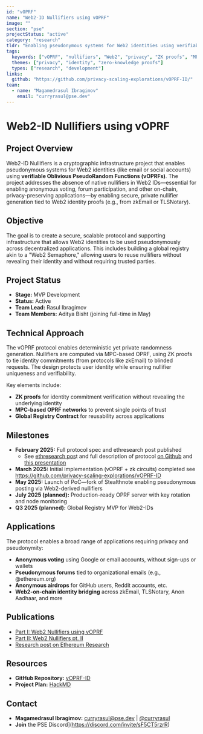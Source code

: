 ```yaml
---
id: "vOPRF"
name: "Web2-ID Nullifiers using vOPRF"
image: ""
section: "pse"
projectStatus: "active"
category: "research"
tldr: "Enabling pseudonymous systems for Web2 identities using verifiable Oblivious PseudoRandom Functions (vOPRFs)."
tags:
  keywords: ["vOPRF", "nullifiers", "Web2", "privacy", "ZK proofs", "MPC"]
  themes: ["privacy", "identity", "zero-knowledge proofs"]
  types: ["research", "development"]
links:
  github: "https://github.com/privacy-scaling-explorations/vOPRF-ID/"
team:
  - name: "Magamedrasul Ibragimov"
    email: "curryrasul@pse.dev"
---
```


# Web2-ID Nullifiers using vOPRF

## Project Overview

Web2-ID Nullifiers is a cryptographic infrastructure project that enables pseudonymous systems for Web2 identities (like email or social accounts) using **verifiable Oblivious PseudoRandom Functions (vOPRFs)**. The project addresses the absence of native nullifiers in Web2 IDs—essential for enabling anonymous voting, forum participation, and other on-chain, privacy-preserving applications—by enabling secure, private nullifier generation tied to Web2 identity proofs (e.g., from zkEmail or TLSNotary).

## Objective

The goal is to create a secure, scalable protocol and supporting infrastructure that allows Web2 identities to be used pseudonymously across decentralized applications. This includes building a global registry akin to a "Web2 Semaphore," allowing users to reuse nullifiers without revealing their identity and without requiring trusted parties.

## Project Status

- **Stage:** MVP Development
- **Status:** Active
- **Team Lead:** Rasul Ibragimov
- **Team Members:** Aditya Bisht (joining full-time in May)

## Technical Approach

The vOPRF protocol enables deterministic yet private randomness generation. Nullifiers are computed via MPC-based OPRF, using ZK proofs to tie identity commitments (from protocols like zkEmail) to blinded requests. The design protects user identity while ensuring nullifier uniqueness and verifiability.

Key elements include:

- **ZK proofs** for identity commitment verification without revealing the underlying identity
- **MPC-based OPRF networks** to prevent single points of trust
- **Global Registry Contract** for reusability across applications

## Milestones

- **February 2025:** Full protocol spec and ethresearch post published
  - See [ethresearch pos](https://ethresear.ch/t/web2-nullifiers-using-voprf/21762)t and full description of protocol [on Github](https://github.com/privacy-scaling-explorations/vOPRF-ID) and [this presentation](https://x.com/PrivacyScaling/status/1903084082529010174)
- **March 2025:** Initial implementation (vOPRF + zk circuits) completed see https://github.com/privacy-scaling-explorations/vOPRF-ID
- **May 2025:** Launch of PoC—fork of Stealthnote enabling pseudonymous posting via Web2-derived nullifiers
- **July 2025 (planned):** Production-ready OPRF server with key rotation and node monitoring
- **Q3 2025 (planned):** Global Registry MVP for Web2-IDs

## Applications

The protocol enables a broad range of applications requiring privacy and pseudonymity:

- **Anonymous voting** using Google or email accounts, without sign-ups or wallets
- **Pseudonymous forums** tied to organizational emails (e.g., @ethereum.org)
- **Anonymous airdrops** for GitHub users, Reddit accounts, etc.
- **Web2-on-chain identity bridging** across zkEmail, TLSNotary, Anon Aadhaar, and more

## Publications

- [Part I: Web2 Nullifiers using vOPRF](https://curryrasul.com/blog/web2-nullifiers/)
- [Part II: Web2 Nullifiers pt. II](https://hackmd.io/Mp4MQT41RGCyLvnuQtgbnw)
- [Research post on Ethereum Research](https://ethresear.ch/t/web2-nullifiers-using-voprf/21762)

## Resources

- **GitHub Repository:** [vOPRF-ID](https://github.com/privacy-scaling-explorations/vOPRF-ID)
- **Project Plan:** [HackMD](https://hackmd.io/v1W_X9FcSNi1978i_Rv2Tw)

## Contact

- **Magamedrasul Ibragimov:** [curryrasul@pse.dev](mailto:curryrasul@pse.dev) | [@curryrasul](https://twitter.com/curryrasul)
- **Join** the PSE Discord](https://discord.com/invite/sF5CT5rzrR)
